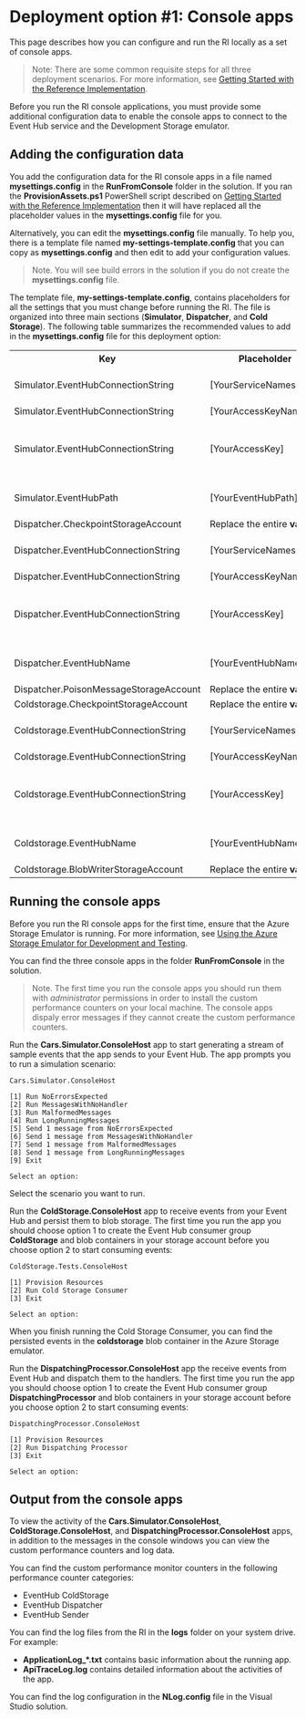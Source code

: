 # Deployment option #1: Console apps

This page describes how you can configure and run the RI locally as a set of console apps.

> Note: There are some common requisite steps for all three deployment scenarios. For more information, see [Getting Started with the Reference Implementation][gettingstarted].

Before you run the RI console applications, you must provide some additional configuration data to enable the console apps to connect to the Event Hub service and the Development Storage emulator. 

## Adding the configuration data

You add the configuration data for the RI console apps in a file named **mysettings.config** in the **RunFromConsole** folder in the solution. If you ran the **ProvisionAssets.ps1** PowerShell script described on [Getting Started with the Reference Implementation][gettingstarted] then it will have replaced all the placeholder values in the **mysettings.config** file for you.

Alternatively, you can edit the **mysettings.config** file manually. To help you, there is a template file named **my-settings-template.config** that you can copy as **mysettings.config** and then edit to add your configuration values.

> Note. You will see build errors in the solution if you do not create the **mysettings.config** file.

The template file, **my-settings-template.config**, contains placeholders for all the settings that you must change before running the RI. The file is organized into three main sections (**Simulator**, **Dispatcher**, and **Cold Storage**). The following table summarizes the recommended values to add in the **mysettings.config** file for this deployment option:

<table>
<tr>
	<th>Key</th><th>Placeholder</th><th>Recommended value</th>
</tr>
<tr>
	<td>Simulator.EventHubConnectionString</td><td>[YourServiceNamespace]</td><td>The Service Namespace you created when you configured your Event Hub.</td>
</tr>
<tr>
	<td>Simulator.EventHubConnectionString</td><td>[YourAccessKeyName]</td><td>RootManageSharedAccessKey</td>
</tr>
<tr>
	<td>Simulator.EventHubConnectionString</td><td>[YourAccessKey]</td><td>The primary key of the Service Bus RootManageSharedAccessKey policy from your Azure Subscription.</td>
</tr>
<tr>
	<td>Simulator.EventHubPath</td><td>[YourEventHubPath]</td><td>The path you created when you configured your Event Hub.</td>
</tr>
<tr>
	<td>Dispatcher.CheckpointStorageAccount</td><td>Replace the entire <b>value</b></td><td>UseDevelopmentStorage=true</td>
</tr>
<tr>
	<td>Dispatcher.EventHubConnectionString</td><td>[YourServiceNamespace]</td><td>The Service Namespace you created when you configured your Event Hub.</td>
</tr>
<tr>
	<td>Dispatcher.EventHubConnectionString</td><td>[YourAccessKeyName]</td><td>RootManageSharedAccessKey</td>
</tr>
<tr>
	<td>Dispatcher.EventHubConnectionString</td><td>[YourAccessKey]</td><td>The primary key of the Service Bus RootManageSharedAccessKey policy from your Azure Subscription.</td>
</tr>
<tr>
	<td>Dispatcher.EventHubName</td><td>[YourEventHubName]</td><td>The path you created when you configured your Event Hub.</td>
</tr>
<tr>
	<td>Dispatcher.PoisonMessageStorageAccount</td><td>Replace the entire <b>value</b></td><td>UseDevelopmentStorage=true</td>
</tr>
<tr>
	<td>Coldstorage.CheckpointStorageAccount</td><td>Replace the entire <b>value</b></td><td>UseDevelopmentStorage=true</td>
</tr>
<tr>
	<td>Coldstorage.EventHubConnectionString</td><td>[YourServiceNamespace]</td><td>The Service Namespace you created when you configured your Event Hub.</td>
</tr>
<tr>
	<td>Coldstorage.EventHubConnectionString</td><td>[YourAccessKeyName]</td><td>RootManageSharedAccessKey</td>
</tr>
<tr>
	<td>Coldstorage.EventHubConnectionString</td><td>[YourAccessKey]</td><td>The primary key of the Service Bus RootManageSharedAccessKey policy from your Azure Subscription.</td>
</tr>
<tr>
	<td>Coldstorage.EventHubName</td><td>[YourEventHubName]</td><td>The path you created when you configured your Event Hub.</td>
</tr>
<tr>
	<td>Coldstorage.BlobWriterStorageAccount</td><td>Replace the entire <b>value</b></td><td>UseDevelopmentStorage=true</td>
</tr>
</table>

## Running the console apps

Before you run the RI console apps for the first time, ensure that the Azure Storage Emulator is running. For more information, see [Using the Azure Storage Emulator for Development and Testing][usingstorageemulator].

You can find the three console apps in the folder **RunFromConsole** in the solution.

> Note. The first time you run the console apps you should run them with *administrator* permissions in order to install the custom performance counters on your local machine. The console apps dispaly error messages if they cannot create the custom performance counters.

Run the **Cars.Simulator.ConsoleHost** app to start generating a stream of sample events that the app sends to your Event Hub. The app prompts you to run a simulation scenario:

    Cars.Simulator.ConsoleHost
    
    [1] Run NoErrorsExpected
    [2] Run MessagesWithNoHandler
    [3] Run MalformedMessages
    [4] Run LongRunningMessages
    [5] Send 1 message from NoErrorsExpected
    [6] Send 1 message from MessagesWithNoHandler
    [7] Send 1 message from MalformedMessages
    [8] Send 1 message from LongRunningMessages
    [9] Exit
    
    Select an option:

Select the scenario you want to run.

Run the **ColdStorage.ConsoleHost** app to receive events from your Event Hub and persist them to blob storage. The first time you run the app you should choose option 1 to create the Event Hub consumer group **ColdStorage** and blob containers in your storage account before you choose option 2 to start consuming events:

    ColdStorage.Tests.ConsoleHost
    
    [1] Provision Resources
    [2] Run Cold Storage Consumer
    [3] Exit
    
    Select an option:

When you finish running the Cold Storage Consumer, you can find the persisted events in the **coldstorage** blob container in the Azure Storage emulator.

Run the **DispatchingProcessor.ConsoleHost** app the receive events from Event Hub and dispatch them to the handlers. The first time you run the app you should choose option 1 to create the Event Hub consumer group **DispatchingProcessor** and blob containers in your storage account before you choose option 2 to start consuming events:

    DispatchingProcessor.ConsoleHost
    
    [1] Provision Resources
    [2] Run Dispatching Processor
    [3] Exit
    
    Select an option:

## Output from the console apps

To view the activity of the **Cars.Simulator.ConsoleHost**, **ColdStorage.ConsoleHost**, and **DispatchingProcessor.ConsoleHost** apps, in addition to the messages in the console windows you can view the custom performance counters and log data.

You can find the custom performance monitor counters in the following performance counter categories:

- EventHub ColdStorage
- EventHub Dispatcher
- EventHub Sender

You can find the log files from the RI in the **logs** folder on your system drive. For example:

- **ApplicationLog_*.txt** contains basic information about the running app.
- **ApiTraceLog.log** contains detailed information about the activities of the app.
 
You can find the log configuration in the **NLog.config** file in the Visual Studio solution.


[gettingstarted]: /TBD

[usingstorageemulator]: http://msdn.microsoft.com/en-us/library/azure/hh403989.aspx